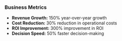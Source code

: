 ### Business Metrics

- **Revenue Growth:** 150% year-over-year growth
- **Cost Reduction:** 30% reduction in operational costs
- **ROI Improvement:** 300% improvement in ROI
- **Decision Speed:** 50% faster decision-making
